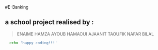 #E-Banking 
## a school project realised by :
> ENAIME HAMZA
> AYOUB HAMAOUI
> AJAANIT TAOUFIK
> NAFAR BILAL

```bash
  echo 'happy coding!!!'
```

